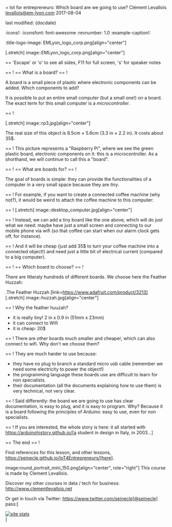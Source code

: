 = Iot for entrepreneurs: Which board are we going to use?
Clément Levallois <levallois@em-lyon.com>
2017-08-04

last modified: {docdate}

:icons!:
:iconsfont:   font-awesome
:revnumber: 1.0
:example-caption!:

:title-logo-image: EMLyon_logo_corp.png[align="center"]

[.stretch]
image::EMLyon_logo_corp.png[align="center"]

==  'Escape' or 'o' to see all sides, F11 for full screen, 's' for speaker notes

==  !
==  What is a board?
==  !

A board is a small piece of plastic where electronic components can be added. Which components to add?

It is possible to put an entire small computer (but a small one!) on a board. The exact term for this small computer is a *microcontroller*.

==  !

[.stretch]
image::rp3.jpg[align="center"]

The real size of this object is 8.5cm × 5.6cm (3.3 in × 2.2 in). It costs about 35$.

==  !
This picture represents a "Raspberry Pi", where we see the green plastic board, electronic components on it: this is a microcontroller. As a shorthand, we will continue to call this a "board".

==  !
==  What are boards for?
==  !

The goal of boards is simple: they can provide the functionalities of a computer in a very small space because they are *tiny*.

==  !
For example, if you want to create a connected coffee machine (why not?), it would be weird to attach the coffee machine to this computer:

==  !
[.stretch]
image::desktop_computer.jpg[align="center"]

==  !
Instead, we can add a tiny board like the one above, which will do just what we need:
maybe have just a small screen and connecting to our mobile phone via wifi (so that coffee can start when our alarm clock gets off, for instance).

==  !
And it will be cheap (just add 35$ to turn your coffee machine into a connected object!) and need just a little bit of electrical current (compared to a big computer).

==  !
==  Which board to choose?
==  !

There are litteraly hundreds of different boards. We choose here the Feather Huzzah:

.The Feather Huzzah
[link=https://www.adafruit.com/product/3213]
[.stretch]
image::huzzah.jpg[align="center"]

==  !
Why the feather huuzah?

- it is really tiny! 2 in x 0.9 in (51mm x 23mm)
- it can connect to Wifi
- it is cheap: 20$

==  !
There are other boards much smaller and cheaper, which can also connect to wifi. Why don't we choose them?

==  !
They are much harder to use because:

- they have no plug to branch a standard micro usb cable (remember we need some electricity to power the object!)
- the programming language these boards use are difficult to learn for non specialists.
- their documentation (all the documents explaining how to use them) is very technical, not very clear.


==  !
Said differently: the board we are going to use has clear documentation, is easy to plug, and it is easy to program.
Why? Because it is a board following the principles of Arduino: easy to use, even for non specialists.

==  !
If you are interested, the whole story is here: it all started with https://arduinohistory.github.io/[a student in design in Italy, in 2003...]


==  The end
==  !

Find references for this lesson, and other lessons, https://seinecle.github.io/IoT4Entrepreneurs/[here].

image:round_portrait_mini_150.png[align="center", role="right"]
This course is made by Clement Levallois.

Discover my other courses in data / tech for business: http://www.clementlevallois.net

Or get in touch via Twitter: https://www.twitter.com/seinecle[@seinecle]
pass:[    <!-- Start of StatCounter Code for Default Guide -->
    <script type="text/javascript">
        var sc_project = 11410058;
        var sc_invisible = 1;
        var sc_security = "11410058";
        var scJsHost = (("https:" == document.location.protocol) ?
            "https://secure." : "http://www.");
        document.write("<sc" + "ript type='text/javascript' src='" +
            scJsHost +
            "statcounter.com/counter/counter.js'></" + "script>");
    </script>
    <noscript><div class="statcounter"><a title="site stats"
    href="http://statcounter.com/" target="_blank"><img
    class="statcounter"
    src="//c.statcounter.com/11410058/0/11410058/1/" alt="site
    stats"></a></div></noscript>
    <!-- End of StatCounter Code for Default Guide -->]
